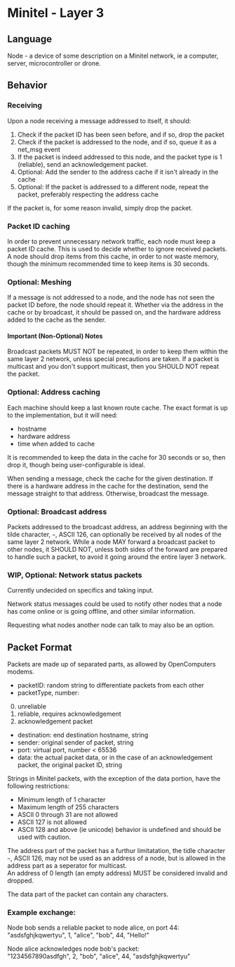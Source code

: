 # Minitel - Layer 3

## Language
Node - a device of some description on a Minitel network, ie a computer, server, microcontroller or drone.

## Behavior

### Receiving
Upon a node receiving a message addressed to itself, it should:

1. Check if the packet ID has been seen before, and if so, drop the packet
2. Check if the packet is addressed to the node, and if so, queue it as a net_msg event
3. If the packet is indeed addressed to this node, and the packet type is 1 (reliable), send an acknowledgement packet.
4. Optional: Add the sender to the address cache if it isn't already in the cache
5. Optional: If the packet is addressed to a different node, repeat the packet, preferably respecting the address cache

If the packet is, for some reason invalid, simply drop the packet.

### Packet ID caching
In order to prevent unnecessary network traffic, each node must keep a packet ID cache. This is used to decide whether to ignore received packets. A node should drop items from this cache, in order to not waste memory, though the minimum recommended time to keep items is 30 seconds.

### Optional: Meshing
If a message is not addressed to a node, and the node has not seen the packet ID before, the node should repeat it. Whether via the address in the cache or by broadcast, it should be passed on, and the hardware address added to the cache as the sender.

#### Important (Non-Optional) Notes
Broadcast packets MUST NOT be repeated, in order to keep them within the same layer 2 network, unless special precautions are taken.
If a packet is multicast and you don't support multicast, then you SHOULD NOT repeat the packet.

### Optional: Address caching
Each machine should keep a last known route cache. The exact format is up to the implementation, but it will need:

- hostname
- hardware address
- time when added to cache

It is recommended to keep the data in the cache for 30 seconds or so, then drop it, though being user-configurable is ideal.

When sending a message, check the cache for the given destination. If there is a hardware address in the cache for the destination, send the message straight to that address. Otherwise, broadcast the message.

### Optional: Broadcast address
Packets addressed to the broadcast address, an address beginning with the tilde character, `~`, ASCII 126, can optionally be received by all nodes of the same layer 2 network. While a node MAY forward a broadcast packet to other nodes, it SHOULD NOT, unless both sides of the forward are prepared to handle such a packet, to avoid it going around the entire layer 3 network.

### WIP, Optional: Network status packets

Currently undecided on specifics and taking input.

Network status messages could be used to notify other nodes that a node has come online or is going offline, and other similar information.

Requesting what nodes another node can talk to may also be an option.

## Packet Format
Packets are made up of separated parts, as allowed by OpenComputers modems.

- packetID: random string to differentiate packets from each other
- packetType, number:
 0. unreliable
 1. reliable, requires acknowledgement
 2. acknowledgement packet
- destination: end destination hostname, string
- sender: original sender of packet, string
- port: virtual port, number \< 65536
- data: the actual packet data, or in the case of an acknowledgement packet, the original packet ID, string

Strings in Minitel packets, with the exception of the data portion, have the following restrictions:

- Minimum length of 1 character
- Maximum length of 255 characters
- ASCII 0 through 31 are not allowed
- ASCII 127 is not allowed
- ASCII 128 and above (ie unicode) behavior is undefined and should be used with caution.

The address part of the packet has a furthur limitatation, the tidle character `~`, ASCII 126, may not be used as an address of a node, but is allowed in the address part as a seperator for multicast.  
An address of 0 length (an empty address) MUST be considered invalid and dropped.

The data part of the packet can contain any characters.

### Example exchange:

Node bob sends a reliable packet to node alice, on port 44:  
"asdsfghjkqwertyu", 1, "alice", "bob", 44, "Hello!"

Node alice acknowledges node bob's packet:  
"1234567890asdfgh", 2, "bob", "alice", 44, "asdsfghjkqwertyu"
